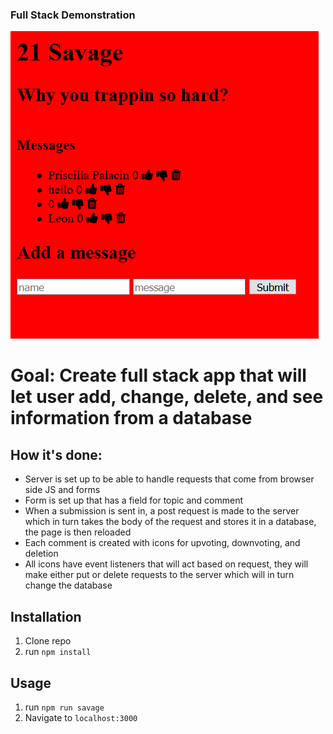 ### Full Stack Demonstration
![21 Savage](public/Capture.PNG)
# Goal: Create full stack app that will let user add, change, delete, and see information from a database
## How it's done:
- Server is set up to be able to handle requests that come from browser side JS and forms
- Form is set up that has a field for topic and comment
- When a submission is sent in, a post request is made to the server which in turn takes the body of the request and stores it in a database, the page is then reloaded
- Each comment is created with icons for upvoting, downvoting, and deletion
- All icons have event listeners that will act based on request, they will make either put or delete requests to the server which will in turn change the database
## Installation

1. Clone repo
2. run `npm install`

## Usage

1. run `npm run savage`
2. Navigate to `localhost:3000`

